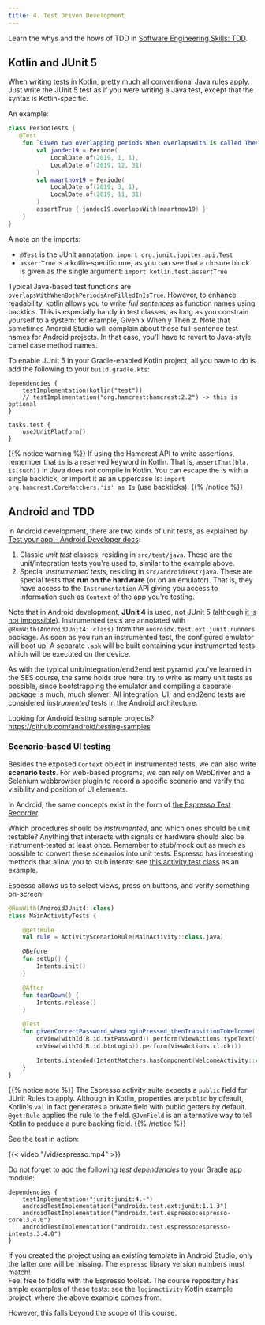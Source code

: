 ```yaml
---
title: 4. Test Driven Development
---
```


Learn the whys and the hows of TDD in [Software Engineering Skills: TDD](https://kuleuven-diepenbeek.github.io/ses-course/tdd/).

## Kotlin and JUnit 5

When writing tests in Kotlin, pretty much all conventional Java rules apply. Just write the JUnit 5 test as if you were writing a Java test, except that the syntax is Kotlin-specific. 

An example:

```kt
class PeriodTests {
   @Test
    fun `Given two overlapping periods When overlapsWith is called Then return true`() {
        val jandec19 = Periode(
            LocalDate.of(2019, 1, 1),
            LocalDate.of(2019, 12, 31)
        )
        val maartnov19 = Periode(
            LocalDate.of(2019, 3, 1),
            LocalDate.of(2019, 11, 31)
        )
        assertTrue { jandec19.overlapsWith(maartnov19) }
    }
}
```

A note on the imports:

- `@Test` is the JUnit annotation: `import org.junit.jupiter.api.Test`
- `assertTrue` is a kotlin-specific one, as you can see that a closure block is given as the single argument: `import kotlin.test.assertTrue`

Typical Java-based test functions are `overlapsWithWhenBothPeriodsAreFilledInIsTrue`. However, to enhance readability, kotlin allows you to write _full sentences_ as function names using backtics. This is especially handy in test classes, as long as you constrain yourself to a system: for example, Given x When y Then z. Note that sometimes Android Studio will complain about these full-sentence test names for Android projects. In that case, you'll have to revert to Java-style camel case method names. 

To enable JUnit 5 in your Gradle-enabled Kotlin project, all you have to do is add the following to your `build.gradle.kts`: 

```
dependencies {
    testImplementation(kotlin("test"))
    // testImplementation("org.hamcrest:hamcrest:2.2") -> this is optional
}

tasks.test {
    useJUnitPlatform()
}
```

{{% notice warning %}}
If using the Hamcrest API to write assertions, remember that `is` is a reserved keyword in Kotlin. That is, `assertThat(bla, is(such))` in Java does not compile in Kotlin. You can escape the is with a single backtick, or import it as an uppercase Is: `import org.hamcrest.CoreMatchers.'is' as Is` (use backticks).
{{% /notice %}}

## Android and TDD

In Android development, there are two kinds of unit tests, as explained by [Test your app - Android Developer docs](https://developer.android.com/studio/test): 

1. Classic _unit test_ classes, residing in `src/test/java`. These are the unit/integration tests you're used to, similar to the example above. 
2. Special _instrumented tests_, residing in `src/androidTest/java`. These are special tests that **run on the hardware** (or on an emulator). That is, they have access to the `Instrumentation` API giving you access to information such as `Context` of the app you're testing. 

Note that in Android development, **JUnit 4** is used, not JUnit 5 (although [it is not impossible](https://medium.com/@boonkeat/android-unit-testing-with-junit5-d1b8f9c620b6)). Instrumented tests are annotated with `@RunWith(AndroidJUnit4::class)` from the `androidx.test.ext.junit.runners` package. As soon as you run an instrumented test, the configured emulator will boot up. A separate `.apk` will be built containing your instrumented tests which will be executed on the device. 

As with the typical unit/integration/end2end test pyramid you've learned in the SES course, the same holds true here: try to write as many unit tests as possible, since bootstrapping the emulator and compiling a separate package is much, much slower! All integration, UI, and end2end tests are considered _instrumented_ tests in the Android architecture.

Looking for Android testing sample projects? https://github.com/android/testing-samples

### Scenario-based UI testing

Besides the exposed `Context` object in instrumented tests, we can also write **scenario tests**. For web-based programs, we can rely on WebDriver and a Selenium webbrowser plugin to record a specific scenario and verify the visibility and position of UI elements. 

In Android, the same concepts exist in the form of [the Espresso Test Recorder](https://developer.android.com/studio/test/espresso-test-recorder). 

Which procedures should be _instrumented_, and which ones should be unit testable? Anything that interacts with signals or hardware should also be instrument-tested at least once. Remember to stub/mock out as much as possible to convert these scenarios into unit tests. Espresso has interesting methods that allow you to stub intents: see [this activity test class](https://github.com/android/testing-samples/blob/master/ui/espresso/IntentsAdvancedSample/app/src/androidTest/java/com/example/android/testing/espresso/intents/AdvancedSample/ImageViewerActivityTest.java) as an example. 

Espesso allows us to select views, press on buttons, and verify something on-screen:

```kt
@RunWith(AndroidJUnit4::class)
class MainActivityTests {

    @get:Rule
    val rule = ActivityScenarioRule(MainActivity::class.java)

    @Before
    fun setUp() {
        Intents.init()
    }

    @After
    fun tearDown() {
        Intents.release()
    }

    @Test
    fun givenCorrectPassword_whenLoginPressed_thenTransitionToWelcome() {
        onView(withId(R.id.txtPassword)).perform(ViewActions.typeText("supersecret"), ViewActions.closeSoftKeyboard())
        onView(withId(R.id.btnLogin)).perform(ViewActions.click())

        Intents.intended(IntentMatchers.hasComponent(WelcomeActivity::class.java.name))
    }
}
```

{{% notice note %}}
The Espresso activity suite expects a `public` field for JUnit Rules to apply. Although in Kotlin, properties are `public` by dfeault, Kotlin's `val` in fact generates a private field with public getters by default. `@get:Rule` applies the rule to the field. `@JvmField` is an alternative way to tell Kotlin to produce a pure backing field. 
{{% /notice %}}

See the test in action:

{{< video "/vid/espresso.mp4" >}}

Do not forget to add the following _test dependencies_ to your Gradle app module:

```
dependencies {
    testImplementation("junit:junit:4.+")
    androidTestImplementation("androidx.test.ext:junit:1.1.3")
    androidTestImplementation("androidx.test.espresso:espresso-core:3.4.0")
    androidTestImplementation("androidx.test.espresso:espresso-intents:3.4.0")
}
```

If you created the project using an existing template in Android Studio, only the latter one will be missing. The `espresso` library version numbers must match!</br>
Feel free to fiddle with the Espresso toolset. The course repository has ample examples of these tests: see the `loginactivity` Kotlin example project, where the above example comes from.

However, this falls beyond the scope of this course. 


